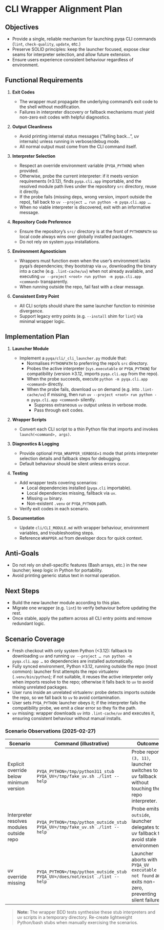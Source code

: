# CLI Wrapper Alignment Plan

## Objectives

* Provide a single, reliable mechanism for launching pyqa CLI commands (`lint`,
  `check-quality`, `update`, etc.)
* Preserve SOLID principles: keep the launcher focused, expose clear seams for
  interpreter selection, and allow future extension.
* Ensure users experience consistent behaviour regardless of environment.

## Functional Requirements

1. **Exit Codes**

   * The wrapper must propagate the underlying command’s exit code to the shell
     without modification.
   * Failures in interpreter discovery or fallback mechanisms must yield
     non-zero exit codes with helpful diagnostics.

2. **Output Cleanliness**

   * Avoid printing internal status messages (“falling back…”, uv internals)
     unless running in verbose/debug mode.
   * All normal output must come from the CLI command itself.

3. **Interpreter Selection**

   * Respect an override environment variable (`PYQA_PYTHON`) when provided.
   * Otherwise, probe the current interpreter: if it meets version requirements (≥3.12), finds `pyqa.cli.app` importable, and the resolved module path lives under the repository `src` directory, reuse it directly.
   * If the probe fails (missing deps, wrong version, import outside the repo), fall back to `uv --project … run python -m pyqa.cli.app …`.
   * When no viable interpreter is discovered, exit with an informative message.

4. **Repository Code Preference**

   * Ensure the repository’s `src/` directory is at the front of
     `PYTHONPATH` so local code always wins over globally installed packages.
   * Do not rely on system `pyqa` installations.

5. **Environment Agnosticism**

   * Wrappers must function even when the user’s environment lacks pyqa’s
     dependencies; they bootstrap via `uv`, downloading the binary into a
     cache (e.g. `.lint-cache/uv`) when not already available, and executing
     `uv --project <root> run python -m pyqa.cli.app <command>` transparently.
   * When running outside the repo, fail fast with a clear message.

6. **Consistent Entry Point**

   * All CLI scripts should share the same launcher function to minimise
     divergence.
   * Support legacy entry points (e.g. `--install` shim for `lint`) via minimal
     wrapper logic.

## Implementation Plan

1. **Launcher Module**

   * Implement a `pyqa/cli/_cli_launcher.py` module that:
     * Normalises `PYTHONPATH` to preferring the repo’s `src` directory.
     * Probes the active interpreter (`sys.executable` or `PYQA_PYTHON`) for compatibility (version ≥3.12, imports `pyqa.cli.app` from the repo).
     * When the probe succeeds, execute `python -m pyqa.cli.app <command>` directly.
     * When the probe fails, download `uv` on demand (e.g. into `.lint-cache/uv`) if missing, then run `uv --project <root> run python -m pyqa.cli.app <command>` silently.
       * Suppress extraneous `uv` output unless in verbose mode.
       * Pass through exit codes.

2. **Wrapper Scripts**

   * Convert each CLI script to a thin Python file that imports and invokes
     `launch(<command>, args)`.

3. **Diagnostics & Logging**

   * Provide optional `PYQA_WRAPPER_VERBOSE=1` mode that prints interpreter
     selection details and fallback steps for debugging.
   * Default behaviour should be silent unless errors occur.

4. **Testing**

   * Add wrapper tests covering scenarios:
     * Local dependencies installed (`pyqa.cli` importable).
     * Local dependencies missing, fallback via `uv`.
     * Missing `uv` binary.
     * Non-existent `.venv` or `PYQA_PYTHON` path.
   * Verify exit codes in each scenario.

5. **Documentation**

   * Update `cli/CLI_MODULE.md` with wrapper behaviour, environment variables,
     and troubleshooting steps.
   * Reference `WRAPPER.md` from developer docs for quick context.

## Anti-Goals

* Do not rely on shell-specific features (Bash arrays, etc.) in the new
  launcher; keep logic in Python for portability.
* Avoid printing generic status text in normal operation.

## Next Steps

* Build the new launcher module according to this plan.
* Migrate one wrapper (e.g. `lint`) to verify behaviour before updating the rest.
* Once stable, apply the pattern across all CLI entry points and remove
  redundant logic.

## Scenario Coverage

* Fresh checkout with only system Python (<3.12): fallback to downloading `uv`
  and running `uv --project … run python -m pyqa.cli.app …` so dependencies are
  installed automatically.
* Fully synced environment, Python ≥3.12, running outside the repo (most common):
  launcher first attempts the repo virtualenv (`.venv/bin/python`); if not suitable,
  it reuses the active interpreter only when imports resolve to the repo; otherwise
  it falls back to `uv` to avoid mixing unrelated packages.
* User runs inside an unrelated virtualenv: probe detects imports outside the
  repo, so we fall back to `uv` to avoid contamination.
* User sets `PYQA_PYTHON`: launcher obeys it; if the interpreter fails the
  compatibility probe, we emit a clear error so they fix the path.
* `uv` missing: wrapper downloads `uv` into `.lint-cache/uv` and executes it,
  ensuring consistent behaviour without manual installs.

### Scenario Observations (2025-02-27)

| Scenario                                  | Command (illustrative)                                                       | Outcome                                                                                            |
| ----------------------------------------- | ---------------------------------------------------------------------------- | -------------------------------------------------------------------------------------------------- |
| Explicit override below minimum version   | `PYQA_PYTHON=/tmp/python311_stub PYQA_UV=/tmp/fake_uv.sh ./lint --help`      | Probe reports `(3, 11)`, launcher switches to uv fallback without touching the repo interpreter.   |
| Interpreter resolves modules outside repo | `PYQA_PYTHON=/tmp/python_outside_stub PYQA_UV=/tmp/fake_uv.sh ./lint --help` | Probe emits `outside`, launcher delegates to uv fallback to avoid stale environments.              |
| uv override missing                       | `PYQA_PYTHON=/tmp/python_outside_stub PYQA_UV=/does/not/exist ./lint --help` | Launcher aborts with `PYQA_UV executable not found` and exits non-zero, preventing silent failure. |

> **Note:** The wrapper BDD tests synthesise these stub interpreters and uv scripts in a
> temporary directory. Re-create lightweight Python/bash stubs when manually exercising
> the scenarios.
